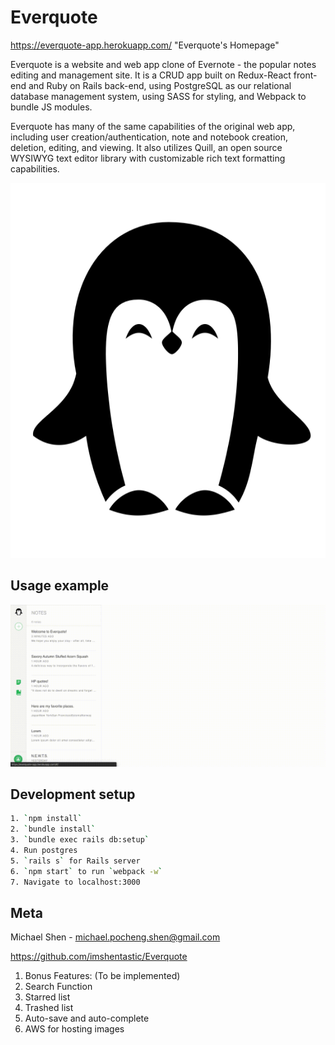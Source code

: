 # Everquote
https://everquote-app.herokuapp.com/ "Everquote's Homepage"

Everquote is a website and web app clone of Evernote - the popular notes editing and management site. It is a CRUD app built on Redux-React front-end and Ruby on Rails back-end, using PostgreSQL as our relational database management system, using SASS for styling, and Webpack to bundle JS modules.

Everquote has many of the same capabilities of the original web app, including user creation/authentication, note and notebook creation, deletion, editing, and viewing. It also utilizes Quill, an open source  WYSIWYG text editor library with customizable rich text formatting capabilities. 
<p align="center">
    <img width="600" height="600" src="https://github.com/imshentastic/Everquote/blob/master/app/assets/images/penguin-icon.png" alt="Everquote icon">
</p>

## Usage example
![Notebook functionality](https://github.com/imshentastic/Everquote/blob/master/app/assets/images/notebook-functionality.gif)


## Development setup
```sh
1. `npm install`
2. `bundle install`
3. `bundle exec rails db:setup`
4. Run postgres
5. `rails s` for Rails server
6. `npm start` to run `webpack -w`
7. Navigate to localhost:3000
```

## Meta
Michael Shen - michael.pocheng.shen@gmail.com

https://github.com/imshentastic/Everquote


1. Bonus Features: (To be implemented)
2. Search Function
3. Starred list
4. Trashed list
5. Auto-save and auto-complete
6. AWS for hosting images
